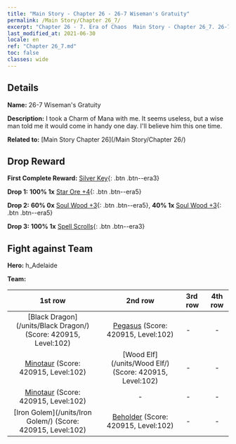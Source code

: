 ```yaml
---
title: "Main Story - Chapter 26 - 26-7 Wiseman's Gratuity"
permalink: /Main Story/Chapter 26_7/
excerpt: "Chapter 26 - 7. Era of Chaos  Main Story - Chapter 26_7. 26-7 Wiseman's Gratuity"
last_modified_at: 2021-06-30
locale: en
ref: "Chapter 26_7.md"
toc: false
classes: wide
---
```


## Details

 **Name:** 26-7 Wiseman's Gratuity

 **Description:** I took a Charm of Mana with me. It seems useless, but a wise man told me it would come in handy one day. I'll believe him this one time.

 **Related to:** [Main Story Chapter 26](/Main Story/Chapter 26/)

## Drop Reward

 **First Complete Reward:** [Silver Key](/Items/con_693/){: .btn .btn--era3}

 **Drop 1:** **100% 1x** [Star Ore +4](/Items/mat_89/){: .btn .btn--era5}

 **Drop 2:** **60% 0x** [Soul Wood +3](/Items/mat_83/){: .btn .btn--era5}, **40% 1x** [Soul Wood +3](/Items/mat_83/){: .btn .btn--era5}

 **Drop 3:** **100% 1x** [Spell Scrolls](/Items/con_694/){: .btn .btn--era3}


## Fight against Team
 **Hero:** h_Adelaide

 **Team:**


  | 1st row | 2nd row | 3rd row | 4th row |
  |:----:|:----:|:----|:----:|
  | [Black Dragon](/units/Black Dragon/) (Score: 420915, Level:102)  | [Pegasus](/units/Pegasus/) (Score: 420915, Level:102)  | - | - |
  | [Minotaur](/units/Minotaur/) (Score: 420915, Level:102)  | [Wood Elf](/units/Wood Elf/) (Score: 420915, Level:102)  | - | - |
  | [Minotaur](/units/Minotaur/) (Score: 420915, Level:102)  | - | - | - |
  | [Iron Golem](/units/Iron Golem/) (Score: 420915, Level:102)  | [Beholder](/units/Beholder/) (Score: 420915, Level:102)  | - | - |


